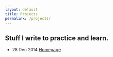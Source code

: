 ```yaml
---
layout: default
title: Projects
permalink: /projects/
---
```


<div>
  <h2>Stuff I write to practice and learn.</h2>
  <ul class="projects-list">
    <li>
      <span class="post-meta">28 Dec 2014</span> <a href="http://katyanna.github.com">Homepage</a>
    </li>          
  </ul>
</div>